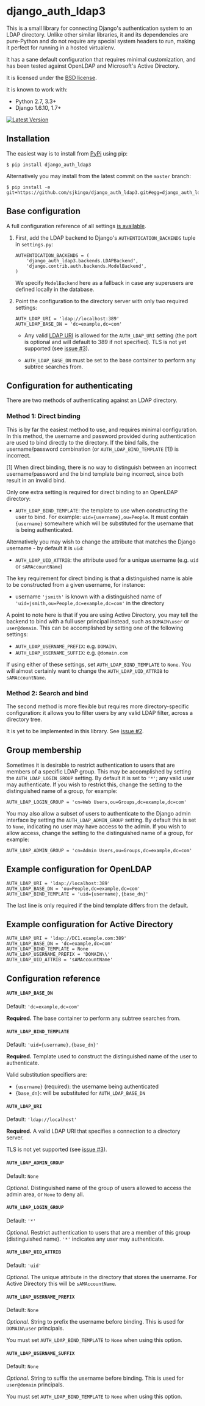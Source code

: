 # django_auth_ldap3

This is a small library for connecting Django's authentication system to an
LDAP directory.  Unlike other similar libraries, it and its dependencies are
pure-Python and do not require any special system headers to run, making it
perfect for running in a hosted virtualenv.

It has a sane default configuration that requires minimal customization, and
has been tested against OpenLDAP and Microsoft's Active Directory.

It is licensed under the [BSD license](https://github.com/sjkingo/django_auth_ldap3/blob/master/LICENSE).

It is known to work with:

* Python 2.7, 3.3+
* Django 1.6.10, 1.7+

[![Latest Version](https://pypip.in/version/django_auth_ldap3/badge.svg?text=pypi)](https://pypi.python.org/pypi/django_auth_ldap3/)

## Installation

The easiest way is to install from [PyPi](https://pypi.python.org/pypi/django_auth_ldap3) using pip:

```
$ pip install django_auth_ldap3
```

Alternatively you may install from the latest commit on the `master` branch:

```
$ pip install -e git+https://github.com/sjkingo/django_auth_ldap3.git#egg=django_auth_ldap3
```

## Base configuration

A full configuration reference of all settings [is available](https://github.com/sjkingo/django_auth_ldap3#configuration-reference).

1. First, add the LDAP backend to Django's `AUTHENTICATION_BACKENDS` tuple in `settings.py`:

   ```
   AUTHENTICATION_BACKENDS = (
       'django_auth_ldap3.backends.LDAPBackend',
       'django.contrib.auth.backends.ModelBackend',
   )
   ```

   We specify `ModelBackend` here as a fallback in case any superusers are defined locally in the database.

2. Point the configuration to the directory server with only two required settings:

   ```
   AUTH_LDAP_URI = 'ldap://localhost:389'
   AUTH_LDAP_BASE_DN = 'dc=example,dc=com'
   ```

   * Any valid [LDAP
   URI](https://www.centos.org/docs/5/html/CDS/ag/8.0/LDAP_URLs-Examples_of_LDAP_URLs.html)
   is allowed for the `AUTH_LDAP_URI` setting (the port is optional and will
   default to 389 if not specified). TLS is not yet supported (see [issue #3](https://github.com/sjkingo/django_auth_ldap3/issues/3)).
   
   * `AUTH_LDAP_BASE_DN` must be set to the base container to perform any subtree
   searches from.

## Configuration for authenticating

There are two methods of authenticating against an LDAP directory.

### Method 1: Direct binding

This is by far the easiest method to use, and requires minimal configuration.
In this method, the username and password provided during authentication are
used to bind directly to the directory. If the bind fails, the
username/password combination (or `AUTH_LDAP_BIND_TEMPLATE` [1]) is incorrect.

[1] When direct binding, there is no way to distinguish between an incorrect
username/password and the bind template being incorrect, since both result in
an invalid bind.

Only one extra setting is required for direct binding to an OpenLDAP directory:

* `AUTH_LDAP_BIND_TEMPLATE`: the template to use when constructing the user to bind. For example: `uid={username},ou=People`. It must contain `{username}` somewhere which will be substituted for the username that is being authenticated.

Alternatively you may wish to change the attribute that matches the Django username - by default it is `uid`:

* `AUTH_LDAP_UID_ATTRIB`: the attribute used for a unique username (e.g. `uid` or `sAMAccountName`)

The key requirement for direct binding is that a distinguished name is able to
be constructed from a given username, for instance:

* username `'jsmith'` is known with a distinguished name of `'uid=jsmith,ou=People,dc=example,dc=com'` in the directory

A point to note here is that if you are using Active Directory, you may tell
the backend to bind with a full user principal instead, such as `DOMAIN\user`
or `user@domain`.  This can be accomplished by setting one of the following
settings:

* `AUTH_LDAP_USERNAME_PREFIX`: e.g. `DOMAIN\`
* `AUTH_LDAP_USERNAME_SUFFIX`: e.g. `@domain.com`

If using either of these settings, set `AUTH_LDAP_BIND_TEMPLATE` to `None`. You
will almost certainly want to change the `AUTH_LDAP_UID_ATTRIB` to
`sAMAccountName`.

### Method 2: Search and bind

The second method is more flexible but requires more directory-specific
configuration: it allows you to filter users by any valid LDAP filter, across a
directory tree.

It is yet to be implemented in this library. See [issue #2](https://github.com/sjkingo/django_auth_ldap3/issues/2).

## Group membership

Sometimes it is desirable to restrict authentication to users that are members
of a specific LDAP group. This may be accomplished by setting the
`AUTH_LDAP_LOGIN_GROUP` setting. By default it is set to `'*'`; any valid user
may authenticate. If you wish to restrict this, change the setting to the
distinguished name of a group, for example:

```
AUTH_LDAP_LOGIN_GROUP = 'cn=Web Users,ou=Groups,dc=example,dc=com'
```

You may also allow a subset of users to authenticate to the Django admin
interface by setting the `AUTH_LDAP_ADMIN_GROUP` setting. By default this is
set to `None`, indicating no user may have access to the admin. If you wish to
allow access, change the setting to the distinguished name of a group, for
example:

```
AUTH_LDAP_ADMIN_GROUP = 'cn=Admin Users,ou=Groups,dc=example,dc=com'
```

## Example configuration for OpenLDAP

```
AUTH_LDAP_URI = 'ldap://localhost:389'
AUTH_LDAP_BASE_DN = 'ou=People,dc=example,dc=com'
AUTH_LDAP_BIND_TEMPLATE = 'uid={username},{base_dn}'
```

The last line is only required if the bind template differs from the default.

## Example configuration for Active Directory

```
AUTH_LDAP_URI = 'ldap://DC1.example.com:389'
AUTH_LDAP_BASE_DN = 'dc=example,dc=com'
AUTH_LDAP_BIND_TEMPLATE = None
AUTH_LDAP_USERNAME_PREFIX = 'DOMAIN\\'
AUTH_LDAP_UID_ATTRIB = 'sAMAccountName'
```

## Configuration reference

#### `AUTH_LDAP_BASE_DN`

Default: `'dc=example,dc=com'`

**Required.** The base container to perform any subtree searches from.

#### `AUTH_LDAP_BIND_TEMPLATE`

Default: `'uid={username},{base_dn}'`

**Required.** Template used to construct the distinguished name of the user to authenticate.

Valid substitution specifiers are:

* `{username}` (required): the username being authenticated
* `{base_dn}`: will be substituted for `AUTH_LDAP_BASE_DN`

#### `AUTH_LDAP_URI`

Default: `'ldap://localhost'`

**Required.** A valid LDAP URI that specifies a connection to a directory server.

TLS is not yet supported (see [issue #3](https://github.com/sjkingo/django_auth_ldap3/issues/3)).

#### `AUTH_LDAP_ADMIN_GROUP`

Default: `None`

*Optional.* Distinguished name of the group of users allowed to access the admin area, or `None`
to deny all.

#### `AUTH_LDAP_LOGIN_GROUP`

Default: `'*'`

*Optional.* Restrict authentication to users that are a member of this group
(distinguished name). `'*'` indicates any user may authenticate.

#### `AUTH_LDAP_UID_ATTRIB`

Default: `'uid'`

*Optional.* The unique attribute in the directory that stores the username. For
Active Directory this will be `sAMAccountName`.

#### `AUTH_LDAP_USERNAME_PREFIX`

Default: `None`

*Optional.* String to prefix the username before binding. This is used for `DOMAIN\user` principals.

You must set `AUTH_LDAP_BIND_TEMPLATE` to `None` when using this option.

#### `AUTH_LDAP_USERNAME_SUFFIX`

Default: `None`

*Optional.* String to suffix the username before binding. This is used for `user@domain` principals.

You must set `AUTH_LDAP_BIND_TEMPLATE` to `None` when using this option.
